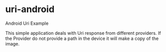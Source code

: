 # uri-android
Android Uri Example

This simple application deals with Uri response from different providers. If the Provider do not provide a path in the device it will make a copy of the image.